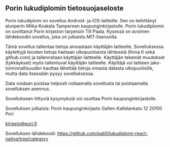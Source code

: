 ## Porin lukudiplomin tietosuojaseloste

Porin lukudiplomi on sovellus Android- ja iOS-laitteille. Sen on kehittänyt alunperin Miika Koskela Tampereen kaupunginkirjastolle. Porin lukudiplomin on
sovittanut Porin kirjaston tarpeisiin Till Paala.
Kysessä on avoimen lähdekoodin sovellus, joka on julkaistu MIT-lisenssilla.

Tämä sovellus tallentaa tietoja ainoastaan käyttäjän laitteelle. Sovelluksessa käytettyjä teosten tietoja haetaan 
ulkopuolisesta lähteestä (finna.fi sekä github.com) ja tallennetaan käyttäjän laitteelle. Käyttäjän tekemät muutokset 
(tykkäykset) myös tallentuvat käyttäjän laitteelle. Käyttäjä voi laitteen jako-toiminnallisuuden kauttaa lähettää tietoja
omasta datasta ulkopuolisille, mutta data itsessään pysyy sovelluksessa.

Data voidaan poistaa helposti nollaamalla sovellusta tai poistaamalla sovelluksen asennus.

Sovellukseen liittyviä kysymyksiä voi osoittaa Porin kaupunginkirjastolle.

Sovelluksen julkaisia:
Porin kaupunginkirjasto
Gallen-Kallelankatu 12
20100 Pori

kirjasto@pori.fi

Sovelluksen lähdekoodi: https://github.com/patill/lukudiplomi-react-native/tree/category
